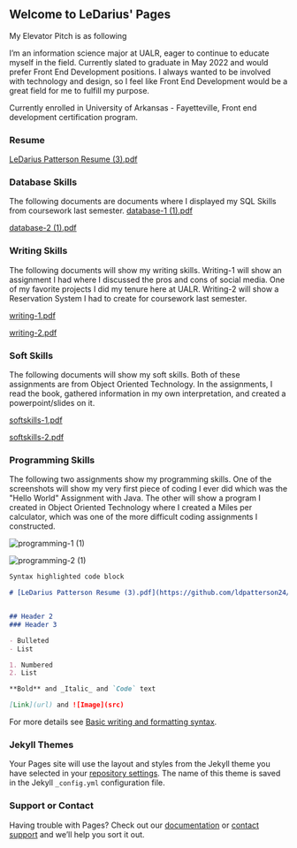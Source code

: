 ## Welcome to LeDarius' Pages
My Elevator Pitch is as following

I’m an information science major at UALR, eager to continue to educate myself in the field. Currently slated to graduate in May 2022 and would prefer Front End Development positions. I always wanted to be involved with technology and design, so I feel like Front End Development would be a great field for me to fulfill my purpose. 

Currently enrolled in University of Arkansas - Fayetteville, Front end development certification program. 

### Resume

[LeDarius Patterson Resume (3).pdf](https://github.com/ldpatterson24/ldpatterson24.github.io/files/7702288/LeDarius.Patterson.Resume.3.pdf)

### Database Skills
The following documents are documents where I displayed my SQL Skills from coursework last semester.
[database-1 (1).pdf](https://github.com/ldpatterson24/ldpatterson24.github.io/files/7702343/database-1.1.pdf)

[database-2 (1).pdf](https://github.com/ldpatterson24/ldpatterson24.github.io/files/7702346/database-2.1.pdf)


### Writing Skills 
The following documents will show my writing skills. Writing-1 will show an assignment I had where I discussed the pros and cons of social media. One of my favorite projects I did my tenure here at UALR. Writing-2 will show a Reservation System I had to create for coursework last semester. 

[writing-1.pdf](https://github.com/ldpatterson24/ldpatterson24.github.io/files/7702388/writing-1.pdf)

[writing-2.pdf](https://github.com/ldpatterson24/ldpatterson24.github.io/files/7702389/writing-2.pdf)

### Soft Skills
The following documents will show my soft skills. Both of these assignments are from Object Oriented Technology. In the assignments, I read the book, gathered information in my own interpretation, and created a powerpoint/slides on it. 

[softskills-1.pdf](https://github.com/ldpatterson24/ldpatterson24.github.io/files/7702451/softskills-1.pdf)

[softskills-2.pdf](https://github.com/ldpatterson24/ldpatterson24.github.io/files/7702452/softskills-2.pdf)


### Programming Skills 
The following two assignments show my programming skills. One of the screenshots will show my very first piece of coding I ever did which was the "Hello World" Assignment with Java. The other will show a program I created in Object Oriented Technology where I created a Miles per calculator, which was one of the more difficult coding assignments I constructed. 

![programming-1 (1)](https://user-images.githubusercontent.com/90175185/145784587-e93c2b69-cbf6-4495-8a22-27c9f1dc1798.png)

![programming-2 (1)](https://user-images.githubusercontent.com/90175185/145784602-e13f0eb1-c67a-4002-8b3c-e32cfd0a34ec.jpg)





```markdown
Syntax highlighted code block

# [LeDarius Patterson Resume (3).pdf](https://github.com/ldpatterson24/ldpatterson24.github.io/files/7702249/LeDarius.Patterson.Resume.3.pdf)


## Header 2
### Header 3

- Bulleted
- List

1. Numbered
2. List

**Bold** and _Italic_ and `Code` text

[Link](url) and ![Image](src)
```

For more details see [Basic writing and formatting syntax](https://docs.github.com/en/github/writing-on-github/getting-started-with-writing-and-formatting-on-github/basic-writing-and-formatting-syntax).

### Jekyll Themes

Your Pages site will use the layout and styles from the Jekyll theme you have selected in your [repository settings](https://github.com/ldpatterson24/ldpatterson24.github.io/settings/pages). The name of this theme is saved in the Jekyll `_config.yml` configuration file.

### Support or Contact

Having trouble with Pages? Check out our [documentation](https://docs.github.com/categories/github-pages-basics/) or [contact support](https://support.github.com/contact) and we’ll help you sort it out.
